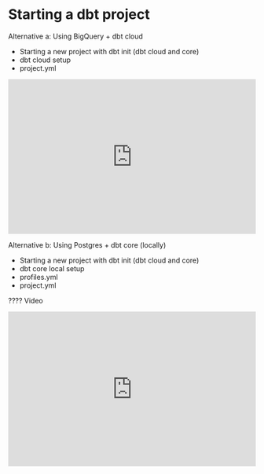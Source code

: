 # Starting a dbt project

Alternative a: Using BigQuery + dbt cloud
* Starting a new project with dbt init (dbt cloud and core)
* dbt cloud setup
* project.yml

<iframe width="100%" height="315" src="https://youtube.com/embed/iMxh6s_wL4Q" title="YouTube video player" frameborder="0" allow="accelerometer; autoplay; clipboard-write; encrypted-media; gyroscope; picture-in-picture" allowfullscreen></iframe>

Alternative b: Using Postgres + dbt core (locally)
* Starting a new project with dbt init (dbt cloud and core)
* dbt core local setup
* profiles.yml
* project.yml

???? Video 

<iframe width="100%" height="315" src="https://youtube.com/embed/1HmL63e-vRs" title="YouTube video player" frameborder="0" allow="accelerometer; autoplay; clipboard-write; encrypted-media; gyroscope; picture-in-picture" allowfullscreen></iframe>